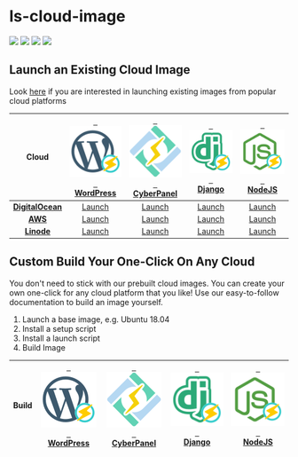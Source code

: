 # ls-cloud-image
[<img src="https://img.shields.io/github/contributors/litespeedtech/ls-cloud-image.svg">](https://github.com/litespeedtech/ls-cloud-image/graphs/contributors) 
[<img src="https://img.shields.io/badge/Made%20with-BASH-orange.svg">](https://en.wikipedia.org/wiki/Bash_(Unix_shell)) 
[<img src="https://img.shields.io/badge/slack-LiteSpeed-blue.svg?logo=slack">](https://goo.gl/FG9S4N) 
[<img src="https://img.shields.io/twitter/follow/litespeedtech.svg?label=Follow&style=social">](https://twitter.com/litespeedtech)

## Launch an Existing Cloud Image
Look [here](https://docs.litespeedtech.com/cloud/index.html) if you are interested in launching existing images from popular cloud platforms

| Cloud  | [&nbsp;&nbsp;<img src="_image/wp_50.svg" width = "100">&nbsp;&nbsp; </br> WordPress ](https://docs.litespeedtech.com/cloud/wordpress/) | [&nbsp;&nbsp;<img src="_image/cyberpanel_50.svg" width = "100">&nbsp;&nbsp; </br> CyberPanel ](https://docs.litespeedtech.com/cloud/cyberpanel/) | [&nbsp;&nbsp;<img src="_image/django_50.svg" width = "100">&nbsp;&nbsp; </br> Django ](https://docs.litespeedtech.com/cloud/django/) | [&nbsp;&nbsp;<img src="_image/nodejs_50.svg" width = "100">&nbsp;&nbsp; </br> NodeJS](https://docs.litespeedtech.com/cloud/nodejs/) |
| :-------------: | :-------------: | :-------------: | :-------------: | :-------------: |
| [**DigitalOcean**](https://marketplace.digitalocean.com/category/blogs-and-forums)  | [Launch](https://cloud.digitalocean.com/droplets/new?image=openlitespeed-wp-18-04&utm_source=openlitespeed&utm_campaign=openlitespeed-wp)  | [Launch](https://cloud.digitalocean.com/droplets/new?image=cyberpanel-18-04&utm_source=cyberpanel&utm_campaign=cyberpanel) | [Launch](https://cloud.digitalocean.com/droplets/new?image=openlitespeed-django-18-04&utm_source=openlitespeed&utm_campaign=openlitespeed-django) | [Launch](https://cloud.digitalocean.com/droplets/new?image=openlitespeed-node-18-04&utm_source=openlitespeed&utm_campaign=openlitespeed-node) |
|[**AWS**](https://aws.amazon.com/marketplace/search/results?x=0&y=0&searchTerms=litespeed)|[Launch](https://aws.amazon.com/marketplace/pp/B07KSC2QQN)|[Launch](https://aws.amazon.com/marketplace/pp/B07MPZQ4PS)|[Launch](https://aws.amazon.com/marketplace/pp/B07MZ6VVRD)|[Launch](https://aws.amazon.com/marketplace/pp/B07MZ393TM)|
|[**Linode**](https://www.linode.com/stackscripts/browse?ss_vendor=&ss_keyword=litespeed)|[Launch](https://www.linode.com/stackscripts/view/443929)|[Launch](https://www.linode.com/stackscripts/view/444976)|[Launch](https://www.linode.com/stackscripts/view/458602)|[Launch](https://www.linode.com/stackscripts/view/458633)|

## Custom Build Your One-Click On Any Cloud
You don't need to stick with our prebuilt cloud images. You can create your own one-click for any cloud platform that you like! Use our easy-to-follow documentation to build an image yourself.

1. Launch a base image, e.g. Ubuntu 18.04
2. Install a setup script
3. Install a launch script
4. Build Image

| Build  | [&nbsp;&nbsp;<img src="_image/wp_50.svg" width = "100">&nbsp;&nbsp; </br> WordPress ](https://github.com/litespeedtech/ls-cloud-image/wiki/Build-WordPress-Image) | [&nbsp;&nbsp;<img src="_image/cyberpanel_50.svg" width = "100">&nbsp;&nbsp; </br> CyberPanel ](https://github.com/litespeedtech/ls-cloud-image/wiki/Build-CyberPanel-Image) | [&nbsp;&nbsp;<img src="_image/django_50.svg" width = "100">&nbsp;&nbsp; </br> Django ](https://github.com/litespeedtech/ls-cloud-image/wiki/Build-Django-Image) | [&nbsp;&nbsp;<img src="_image/nodejs_50.svg" width = "100">&nbsp;&nbsp; </br> NodeJS](https://github.com/litespeedtech/ls-cloud-image/wiki/Build-NodeJS-Image) |
| :-------------: | :-------------: | :-------------: | :-------------: | :-------------: |

